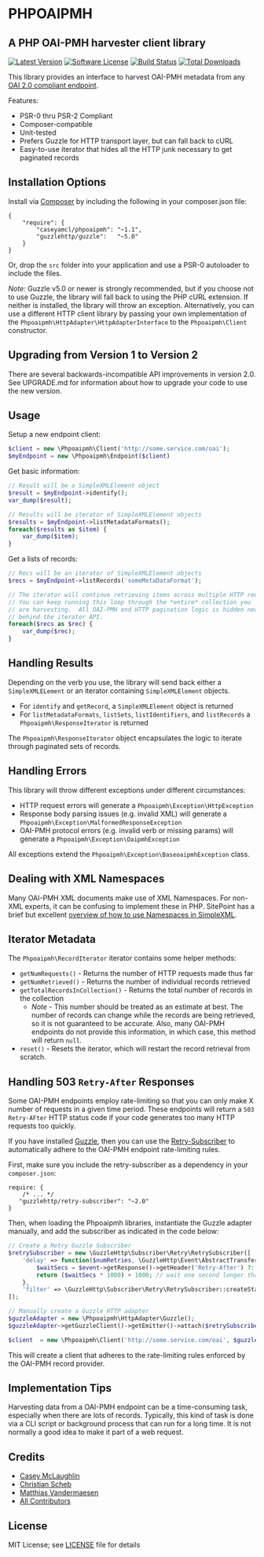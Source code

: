 PHPOAIPMH
=========

A PHP OAI-PMH harvester client library
--------------------------------------

[![Latest Version](https://img.shields.io/github/release/caseyamcl/phpoaipmh.svg?style=flat-square?style=flat-square)](https://github.com/caseyamcl/phpoaipmh/releases)
[![Software License](https://img.shields.io/badge/license-MIT-brightgreen.svg?style=flat-square)](LICENSE.md)
[![Build Status](https://travis-ci.org/caseyamcl/Phpoiapmh.png)](https://travis-ci.org/caseyamcl/Phpoiapmh.png)
[![Total Downloads](https://img.shields.io/packagist/dt/caseyamcl/Phpoaipmh.svg?style=flat-square)](https://packagist.org/packages/caseyamcl/Phpoaipmh)

This library provides an interface to harvest OAI-PMH metadata
from any [OAI 2.0 compliant endpoint](http://www.openarchives.org/OAI/openarchivesprotocol.html#ListMetadataFormats).

Features:
* PSR-0 thru PSR-2 Compliant
* Composer-compatible
* Unit-tested
* Prefers Guzzle for HTTP transport layer, but can fall back to cURL
* Easy-to-use iterator that hides all the HTTP junk necessary to get paginated records


Installation Options
--------------------
Install via [Composer](http://getcomposer.org/) by including the following in your composer.json file: 
 
    {
        "require": {
            "caseyamcl/phpoaipmh": "~1.1",
            "guzzlehttp/guzzle":   "~5.0"
        }
    }

Or, drop the `src` folder into your application and use a PSR-0 autoloader to include the files.

*Note:* Guzzle v5.0 or newer is strongly recommended, but if you choose not to use Guzzle, the
library will fall back to using the PHP cURL extension.  If neither is installed, the library will
throw an exception.  Alternatively, you can use a different HTTP client library by passing your own
implementation of the `Phpoaipmh\HttpAdapter\HttpAdapterInterface` to the `Phpoaipmh\Client` constructor.


Upgrading from Version 1 to Version 2
-------------------------------------

There are several backwards-incompatible API improvements in version 2.0.  See UPGRADE.md for
information about how to upgrade your code to use the new version.


Usage
-----
Setup a new endpoint client:

```php
$client = new \Phpoaipmh\Client('http://some.service.com/oai');
$myEndpoint = new \Phpoaipmh\Endpoint($client)
```

Get basic information:

```php
// Result will be a SimpleXMLElement object
$result = $myEndpoint->identify();
var_dump($result);

// Results will be iterator of SimpleXMLElement objects
$results = $myEndpoint->listMetadataFormats();
foreach($results as $item) {
    var_dump($item);
}
```

Get a lists of records:


```php
// Recs will be an iterator of SimpleXMLElement objects
$recs = $myEndpoint->listRecords('someMetaDataFormat');

// The iterator will continue retrieving items across multiple HTTP requests.
// You can keep running this loop through the *entire* collection you
// are harvesting.  All OAI-PMH and HTTP pagination logic is hidden neatly
// behind the iterator API.
foreach($recs as $rec) {
    var_dump($rec);
}
```

Handling Results
----------------
Depending on the verb you use, the library will send back either a `SimpleXMLELement`
or an iterator containing `SimpleXMLElement` objects.

* For `identify` and `getRecord`, a `SimpleXMLElement` object is returned
* For `listMetadataFormats`, `listSets`, `listIdentifiers`, and `listRecords` a `Phpoaipmh\ResponseIterator` is returned

The `Phpoaipmh\ResponseIterator` object encapsulates the logic to iterate through paginated sets of records.


Handling Errors
---------------

This library will throw different exceptions under different circumstances:

* HTTP request errors will generate a `Phpoaipmh\Exception\HttpException`
* Response body parsing issues (e.g. invalid XML) will generate a `Phpoaipmh\Exception\MalformedResponseException`
* OAI-PMH protocol errors (e.g. invalid verb or missing params) will generate a `Phpoaipmh\Exception\OaipmhException`

All exceptions extend the `Phpoaipmh\Exception\BaseoaipmhException` class.


Dealing with XML Namespaces
---------------------------

Many OAI-PMH XML documents make use of XML Namespaces.  For non-XML experts, it can be confusing to implement
these in PHP.  SitePoint has a brief but excellent [overview of how to use Namespaces in SimpleXML](http://www.sitepoint.com/simplexml-and-namespaces/).


Iterator Metadata
-----------------

The `Phpoaipmh\RecordIterator` iterator contains some helper methods:

* `getNumRequests()` - Returns the number of HTTP requests made thus far
* `getNumRetrieved()` - Returns the number of individual records retrieved
* `getTotalRecordsInCollection()` - Returns the total number of records in the collection
    * *Note* - This number should be treated as an estimate at best.  The number of records
      can change while the records are being retrieved, so it is not guaranteed to be accurate.
      Also, many OAI-PMH endpoints do not provide this information, in which case, this method will
      return `null`.
* `reset()` - Resets the iterator, which will restart the record retrieval from scratch.


Handling 503 `Retry-After` Responses
------------------------------------

Some OAI-PMH endpoints employ rate-limiting so that you can only make X number
of requests in a given time period.  These endpoints will return a `503 Retry-AFter`
HTTP status code if your code generates too many HTTP requests too quickly.

If you have installed [Guzzle](http://guzzlephp.org), then you can use the
[Retry-Subscriber](https://github.com/guzzle/retry-subscriber) to automatically
adhere to the OAI-PMH endpoint rate-limiting rules.

First, make sure you include the retry-subscriber as a dependency in your
`composer.json`:

    require: {
        /* ... */
       "guzzlehttp/retry-subscriber": "~2.0"
    }
    
Then, when loading the Phpoaipmh libraries, instantiate the Guzzle adapter
manually, and add the subscriber as indicated in the code below:

```php
// Create a Retry Guzzle Subscriber
$retrySubscriber = new \GuzzleHttp\Subscriber\Retry\RetrySubscriber([
    'delay' => function($numRetries, \GuzzleHttp\Event\AbstractTransferEvent $event) {
        $waitSecs = $event->getResponse()->getHeader('Retry-After') ?: '5';
        return ($waitSecs * 1000) + 1000; // wait one second longer than the server said to
    },
    'filter' => \GuzzleHttp\Subscriber\Retry\RetrySubscriber::createStatusFilter(),
]);

// Manually create a Guzzle HTTP adapter
$guzzleAdapter = new \Phpoaipmh\HttpAdapter\Guzzle();
$guzzleAdapter->getGuzzleClient()->getEmitter()->attach($retrySubscriber);

$client  = new \Phpoaipmh\Client('http://some.service.com/oai', $guzzleAdapter);
```

This will create a client that adheres to the rate-limiting rules enforced by the OAI-PMH record provider.


Implementation Tips
-------------------

Harvesting data from a OAI-PMH endpoint can be a time-consuming task, especially when there are lots of records.
Typically, this kind of task is done via a CLI script or background process that can run for a long time.
It is not normally a good idea to make it part of a web request.

Credits
-------

* [Casey McLaughlin](http://github.com/caseyamcl)
* [Christian Scheb](https://github.com/scheb)
* [Matthias Vandermaesen](https://github.com/netsensei)
* [All Contributors](https://github.com/caseyamcl/phpoaipmh/contributors)

License
-------

MIT License; see [LICENSE](LICENSE) file for details
